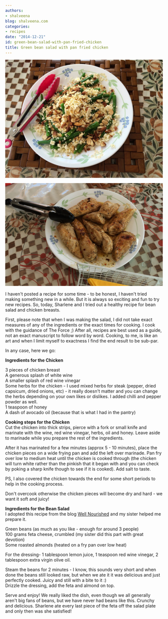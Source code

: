 ```yaml
---
authors:
- shalveena
blog: shalveena.com
categories:
- recipes
date: "2014-12-21"
id: green-bean-salad-with-pan-fried-chicken
title: Green bean salad with pan fried chicken
---
```


[![](images/aeed0-img_4709.jpg)](https://shalveena.files.wordpress.com/2014/12/aeed0-img_4709.jpg)

  

  

[![](images/aa0e7-img_47142bcropped.png)](https://shalveena.files.wordpress.com/2014/12/aa0e7-img_47142bcropped.png)

  
  
I haven't posted a recipe for some time - to be honest, I haven't tried making something new in a while. But it is always so exciting and fun to try new recipes. So, today, Sharlene and I tried out a healthy recipe for bean salad and chicken breasts.  
  
First, please note that when I was making the salad, I did not take exact measures of any of the ingredients or the exact times for cooking. I cook with the guidance of The Force ;) After all, recipes are best used as a guide, not an exact manuscript to follow word by word. Cooking, to me, is like an art and when I limit myself to exactness I find the end result to be sub-par.  
  
In any case, here we go:  
  
**Ingredients for the Chicken**  
  
3 pieces of chicken breast  
A generous splash of white wine  
A smaller splash of red wine vinegar  
Some herbs for the chicken - I used mixed herbs for steak (pepper, dried capsicum, dried onions, etc) - it really doesn't matter and you can change the herbs depending on your own likes or dislikes. I added chilli and pepper powder as well.  
1 teaspoon of honey  
A dash of avocado oil (because that is what I had in the pantry)  
  
**Cooking steps for the Chicken**  
Cut the chicken into thick strips, pierce with a fork or small knife and marinate with the wine, red wine vinegar, herbs, oil and honey. Leave aside to marinade while you prepare the rest of the ingredients.  
  
After it has marinated for a few minutes (approx 5 - 10 minutes), place the chicken pieces on a wide frying pan and add the left over marinade. Pan fry over low to medium heat until the chicken is cooked through (the chicken will turn white rather than the pinkish that it began with and you can check by poking a sharp knife though to see if it is cooked). Add salt to taste.  
  
PS, I also covered the chicken towards the end for some short periods to help in the cooking process.  
  
Don't overcook otherwise the chicken pieces will become dry and hard - we want it soft and juicy!  
  
**Ingredients for the Bean Salad**  
I adopted this recipe from the blog [Well Nourished](http://wellnourished.com.au/green-bean-and-almond-salad/) and my sister helped me prepare it.  
  
Green beans (as much as you like - enough for around 3 people)  
100 grams feta cheese, crumbled (my sister did this part with great devotion)  
Some roasted almonds (heated on a fry pan over low heat)  
  
For the dressing- 1 tablespoon lemon juice, 1 teaspoon red wine vinegar, 2 tablespoon extra virgin olive oil.  
  
Steam the beans for 2 minutes - I know, this sounds very short and when done the beans still looked raw, but when we ate it it was delicious and just perfectly cooked. Juicy and still with a bite to it :)  
Drizzle the dressing, add the feta and almond on top.  
  
Serve and enjoy! We really liked the dish, even though we all generally aren't big fans of beans, but we have never had beans like this. Crunchy and delicious. Sharlene ate every last piece of the feta off the salad plate and only then was she satisfied!
